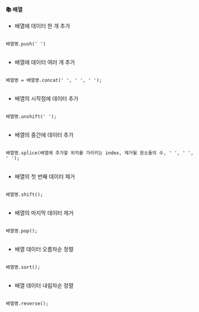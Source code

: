 
#### :books: 배열

* 배열에 데이터 한 개 추가
<pre>
<code>
배열명.push(' ')
</code>
</pre>

* 배열에 데이터 여러 개 추가
<pre>
<code>
배열명 = 배열명.concat(' ', ' ', ' ');
</code>
</pre>

* 배열의 시작점에 데이터 추가
<pre>
<code>
배열명.unshift(' ');
</code>
</pre>

* 배열의 중간에 데이터 추가
<pre>
<code>
배열명.splice(배열에 추가할 위치를 가리키는 index, 제거될 원소들의 수, ' ', ' ', ' ');
</code>
</pre>

* 배열의 첫 번째 데이터 제거
<pre>
<code>
배열명.shift();
</code>
</pre>

* 배열의 마지막 데이터 제거
<pre>
<code>
배열명.pop();
</code>
</pre>

* 배열 데이터 오름차순 정렬
<pre>
<code>
배열명.sort();
</code>
</pre>

* 배열 데이터 내림차순 정렬
<pre>
<code>
배열명.reverse();
</code>
</pre>
